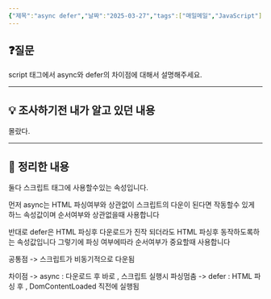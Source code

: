 ```yaml
---
{"제목":"async defer","날짜":"2025-03-27","tags":["매일메일","JavaScript"],"dg-publish":true,"permalink":"/매일메일/25년3월/async defer/","dgPassFrontmatter":true}
---
```


## ❓질문

script 태그에서 async와 defer의 차이점에 대해서 설명해주세요.

---
## 💡 조사하기전 내가 알고 있던 내용

몰랐다.

---
## 🏫 정리한 내용

둘다 스크립트 태그에 사용할수있는 속성입니다.

먼저 async는 HTML 파싱여부와 상관없이 스크립트의 다운이 된다면 작동할수 있게 하느 속성값이며 순서여부와 상관없을때 사용합니다

반대로 defer은 HTML 파싱후 다운로드가 진작 되더라도 HTML 파싱후 동작하도록하는 속성값입니다 그렇기에 파싱 여부에따라 순서여부가 중요할때 사용합니다

공통점 -> 스크립트가 비동기적으로 다운됨

차이점 -> async : 다운로드 후 바로 , 스크립트 실행시 파싱멈춤
-> defer : HTML 파싱 후 , DomContentLoaded 직전에 실행됨